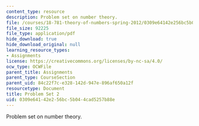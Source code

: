 ```yaml
---
content_type: resource
description: Problem set on number theory.
file: /courses/18-781-theory-of-numbers-spring-2012/0309e64142e256bc5b044cad5257b88e_MIT18_781S12_pset2.pdf
file_size: 92225
file_type: application/pdf
hide_download: true
hide_download_original: null
learning_resource_types:
- Assignments
license: https://creativecommons.org/licenses/by-nc-sa/4.0/
ocw_type: OCWFile
parent_title: Assignments
parent_type: CourseSection
parent_uid: 84c22f7c-e328-142d-947e-896af650a12f
resourcetype: Document
title: Problem Set 2
uid: 0309e641-42e2-56bc-5b04-4cad5257b88e
---
```

Problem set on number theory.
